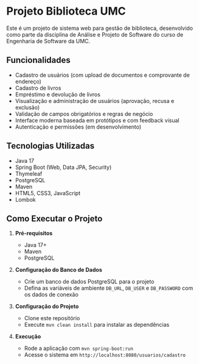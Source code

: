 # Projeto Biblioteca UMC

Este é um projeto de sistema web para gestão de biblioteca, desenvolvido como parte da disciplina de Análise e Projeto de Software do curso de Engenharia de Software da UMC.

## Funcionalidades

- Cadastro de usuários (com upload de documentos e comprovante de endereço)
- Cadastro de livros
- Empréstimo e devolução de livros
- Visualização e administração de usuários (aprovação, recusa e exclusão)
- Validação de campos obrigatórios e regras de negócio
- Interface moderna baseada em protótipos e com feedback visual
- Autenticação e permissões (em desenvolvimento)

## Tecnologias Utilizadas

- Java 17
- Spring Boot (Web, Data JPA, Security)
- Thymeleaf
- PostgreSQL
- Maven
- HTML5, CSS3, JavaScript
- Lombok

## Como Executar o Projeto

1. **Pré-requisitos**
    - Java 17+
    - Maven
    - PostgreSQL

2. **Configuração do Banco de Dados**
    - Crie um banco de dados PostgreSQL para o projeto
    - Defina as variáveis de ambiente `DB_URL`, `DB_USER` e `DB_PASSWORD` com os dados de conexão

3. **Configuração do Projeto**
    - Clone este repositório
    - Execute `mvn clean install` para instalar as dependências

4. **Execução**
    - Rode a aplicação com `mvn spring-boot:run`
    - Acesse o sistema em `http://localhost:8080/usuarios/cadastro`
